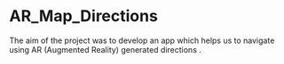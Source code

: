 # AR_Map_Directions
The aim of the project was to develop an app which helps us to navigate using AR (Augmented Reality) generated directions . 
